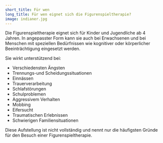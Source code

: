 ```yaml
---
short_title: Für wen
long_title: Für wen eignet sich die Figurenspieltherapie?
image: indianer.jpg
---
```

Die Figurenspieltherapie eignet sich für Kinder und Jugendliche ab 4 Jahren. In angepasster Form kann sie auch bei Erwachsenen und bei Menschen mit speziellen Bedürfnissen wie kognitiver oder körperlicher Beeinträchtigung eingesetzt werden.

Sie wirkt unterstützend bei:
- Verschiedensten Ängsten
- Trennungs-und Scheidungssituationen
- Einnässen
- Trauerverarbeitung
- Schlafstörungen
- Schulproblemen
- Aggressivem Verhalten
- Mobbing
- Eifersucht
- Traumatischen Erlebnissen
- Schwierigen Familiensituationen

Diese Aufstellung ist nicht vollständig und nennt nur die häufigsten Gründe für den Besuch einer Figurenspieltherapie.
